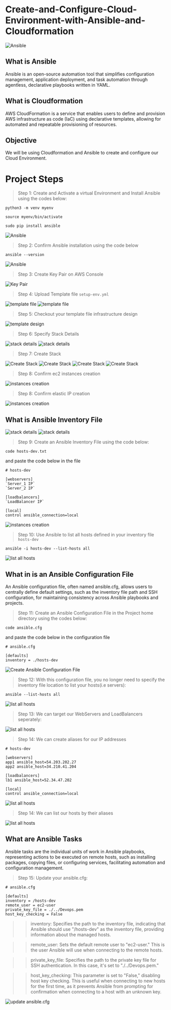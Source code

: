 # Create-and-Configure-Cloud-Environment-with-Ansible-and-Cloudformation

![Ansible](./img/0a.webp)

## What is Ansible

Ansible is an open-source automation tool that simplifies configuration management, application deployment, and task automation through agentless, declarative playbooks written in YAML.

## What is Cloudformation

AWS CloudFormation is a service that enables users to define and provision AWS infrastructure as code (IaC) using declarative templates, allowing for automated and repeatable provisioning of resources.

## Objective

We will be using Cloudformation and Ansible to create and configure our Cloud Environment.


# Project Steps
> Step 1: Create and Activate a virtual Environment and Install Ansible using the codes below:

```
python3 -m venv myenv
```

```
source myenv/bin/activate
```

```
sudo pip install ansible
```

![Ansible](./img/1.png)

> Step 2: Confirm Ansible installation using the code below

```
ansible --version
```

![Ansible](./img/2.png)

> Step 3: Create Key Pair on AWS Console

![Key Pair](./img/3.png) 

> Step 4: Upload Template file `setup-env.yml`

![template file](./img/5.png) 
![template file](./img/6.png) 

> Step 5: Checkout your template file infrastructure design

![template design](./img/4.png)

> Step 6: Specify Stack Details

![stack details](./img/7.png)
![stack details](./img/8.png)

> Step 7: Create Stack

![Create Stack](./img/9.png)
![Create Stack](./img/10.png)
![Create Stack](./img/11.png)
![Create Stack](./img/12.png)

> Step 8: Confirm ec2 instances creation

![instances creation](./img/13.png)

> Step 8: Confirm elastic IP creation

![instances creation](./img/14.png)


## What is Ansible Inventory File

![stack details](./img/16.png)
![stack details](./img/17.png)

> Step 9: Create an Ansible Inventory File using the code below:

```
code hosts-dev.txt
```

and paste the code below in the file

```
# hosts-dev

[webservers]
`Server_1 IP`
`Server_2 IP`

[loadbalancers]
`LoadBalancer IP`

[local]
control ansible_connection=local
```

![instances creation](./img/18.png)

> Step 10: Use Ansible to list all hosts defined in your inventory file `hosts-dev`

```
ansible -i hosts-dev --list-hosts all
```

![list all hosts](./img/19.png)


## What in is an Ansible Configuration File

An Ansible configuration file, often named ansible.cfg, allows users to centrally define default settings, such as the inventory file path and SSH configuration, for maintaining consistency across Ansible playbooks and projects.

> Step 11: Create an Ansible Configuration File in the Project home directory using the codes below:

```
code ansible.cfg
```

and paste the code below in the configuration file

```
# ansible.cfg

[defaults]
inventory = ./hosts-dev
```

![Create Ansible Configuration File](./img/20.png)

> Step 12: With this configuration file, you no longer need to specify the inventory file location to list your hosts(i.e servers):

```
ansible --list-hosts all
```

![list all hosts](./img/21.png)


> Step 13: We can target our WebServers and LoadBalancers seperately:

![list all hosts](./img/22.png)


> Step 14: We can create aliases for our IP addresses

```
# hosts-dev

[webservers]
app1 ansible_host=54.203.202.27
app2 ansible_host=34.210.41.204

[loadbalancers]
lb1 ansible_host=52.34.47.202

[local]
control ansible_connection=local

```
![list all hosts](./img/23.png)

> Step 14: We can list our hosts by their aliases

![list all hosts](./img/24.png)


## What are Ansible Tasks

Ansible tasks are the individual units of work in Ansible playbooks, representing actions to be executed on remote hosts, such as installing packages, copying files, or configuring services, facilitating automation and configuration management.


> Step 15: Update your ansible.cfg:

```
# ansible.cfg

[defaults]
inventory = /hosts-dev
remote_user = ec2-user
private_key_file = ./../Devops.pem
host_key_checking = False
```
>> inventory: Specifies the path to the inventory file, indicating that Ansible should use "/hosts-dev" as the inventory file, providing information about the managed hosts.

>> remote_user: Sets the default remote user to "ec2-user." This is the user Ansible will use when connecting to the remote hosts.

>> private_key_file: Specifies the path to the private key file for SSH authentication. In this case, it's set to "./../Devops.pem."

>> host_key_checking: This parameter is set to "False," disabling host key checking. This is useful when connecting to new hosts for the first time, as it prevents Ansible from prompting for confirmation when connecting to a host with an unknown key.

![update ansible.cfg](./img/25.png)
